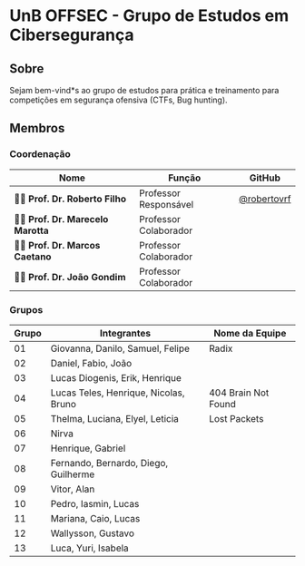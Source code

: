 # UnB OFFSEC - Grupo de Estudos em Cibersegurança 

## Sobre

Sejam bem-vind*s ao grupo de estudos para prática e treinamento para competições em segurança ofensiva (CTFs, Bug hunting).

## Membros

###  Coordenação

| Nome                                   | Função                     | GitHub                                               |
|----------------------------------------|----------------------------|------------------------------------------------------|
| 👨‍🏫 **Prof. Dr. Roberto Filho**         | Professor Responsável      | [@robertovrf](https://github.com/robertovrf)         |
| 👨‍🏫 **Prof. Dr. Marecelo Marotta**      | Professor Colaborador      |                                                      |
| 👨‍🏫 **Prof. Dr. Marcos Caetano**        | Professor Colaborador      |                                                      |
| 👨‍🏫 **Prof. Dr. João Gondim**           | Professor Colaborador      |                                                      |

### Grupos

| Grupo | Integrantes                                | Nome da Equipe       |
|-------|---------------------------------------------|---------------------|
| 01    | Giovanna, Danilo, Samuel, Felipe           | Radix               |
| 02    | Daniel, Fabio, João                        |                     |
| 03    | Lucas Diogenis, Erik, Henrique             |                     |
| 04    | Lucas Teles, Henrique, Nicolas, Bruno      | 404 Brain Not Found |
| 05    | Thelma, Luciana, Elyel, Leticia            | Lost Packets        |
| 06    | Nirva                                      |                     |
| 07    | Henrique, Gabriel                          |                     |
| 08    | Fernando, Bernardo, Diego, Guilherme       |                     |
| 09    | Vitor, Alan                                |                     |
| 10    | Pedro, Iasmin, Lucas                       |                     |
| 11    | Mariana, Caio, Lucas                       |                     |
| 12    | Wallysson, Gustavo                         |                     |
| 13    | Luca, Yuri, Isabela                        |                     |

